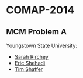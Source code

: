 COMAP-2014
==========
MCM Problem A
-------------
Youngstown State University:
- [Sarah Rirchey](mailto:sritchey@student.ysu.edu)
- [Eric Shehadi](mailto:eashehadi@student.ysu.edu)
- [Tim Shaffer](mailto:trshaffer@student.ysu.edu)
